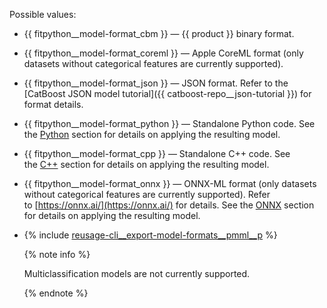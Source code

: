 
Possible values:
- {{ fitpython__model-format_cbm }} — {{ product }} binary format.
- {{ fitpython__model-format_coreml }} — Apple CoreML format (only datasets without categorical features are currently supported).
- {{ fitpython__model-format_json }} — JSON format. Refer to the [CatBoost JSON model tutorial]({{ catboost-repo__json-tutorial }}) for format details.
- {{ fitpython__model-format_python }} — Standalone Python code. See the [Python](../../../concepts/python-reference_apply_catboost_model.md) section for details on applying the resulting model.
- {{ fitpython__model-format_cpp }} — Standalone C++ code. See the [C++](../../../concepts/c-plus-plus-api_applycatboostmodel.md) section for details on applying the resulting model.
- {{ fitpython__model-format_onnx }} — ONNX-ML format (only datasets without categorical features are currently supported). Refer to [https://onnx.ai/](https://onnx.ai/) for details. See the [ONNX](../../../concepts/apply-onnx-ml.md) section for details on applying the resulting model.
- {% include [reusage-cli__export-model-formats__pmml__p](cli__export-model-formats__pmml__p.md) %}

    {% note info %}

    Multiclassification models are not currently supported.

    {% endnote %}
